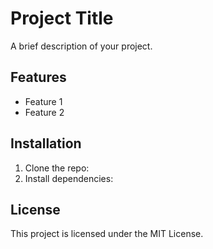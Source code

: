 # Project Title
A brief description of your project.

## Features
- Feature 1
- Feature 2

## Installation
1. Clone the repo: 
2. Install dependencies: 

## License
This project is licensed under the MIT License.
